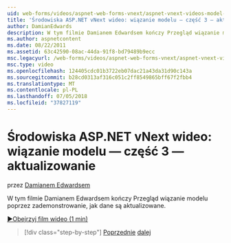 ```yaml
---
uid: web-forms/videos/aspnet-web-forms-vnext/aspnet-vnext-videos-model-binding-part-3-updating
title: 'Środowiska ASP.NET vNext wideo: wiązanie modelu — część 3 — aktualizowanie | Dokumentacja firmy Microsoft'
author: DamianEdwards
description: W tym filmie Damianem Edwardsem kończy Przegląd wiązanie modelu poprzez zademonstrowanie, jak dane są aktualizowane.
ms.author: aspnetcontent
ms.date: 08/22/2011
ms.assetid: 63c42590-08ac-44da-91f8-bd79489b9ecc
msc.legacyurl: /web-forms/videos/aspnet-web-forms-vnext/aspnet-vnext-videos-model-binding-part-3-updating
msc.type: video
ms.openlocfilehash: 124405cdc01b3722eb07dac21a43da31d90c143a
ms.sourcegitcommit: b28cd0313af316c051c2ff8549865bff67f2fbb4
ms.translationtype: MT
ms.contentlocale: pl-PL
ms.lasthandoff: 07/05/2018
ms.locfileid: "37827119"
---
```

<a name="aspnet-vnext-videos-model-binding-part-3---updating"></a>Środowiska ASP.NET vNext wideo: wiązanie modelu — część 3 — aktualizowanie
====================
przez [Damianem Edwardsem](https://github.com/DamianEdwards)

W tym filmie Damianem Edwardsem kończy Przegląd wiązanie modelu poprzez zademonstrowanie, jak dane są aktualizowane.

[&#9654;Obejrzyj film wideo (1 min)](https://channel9.msdn.com/Blogs/ASP-NET-Site-Videos/aspnet-vnext-videos-model-binding-part-3-updating)

> [!div class="step-by-step"]
> [Poprzednie](aspnet-vnext-videos-model-binding-part-2-filtering.md)
> [dalej](aspnet-45-web-forms-model-binding.md)
